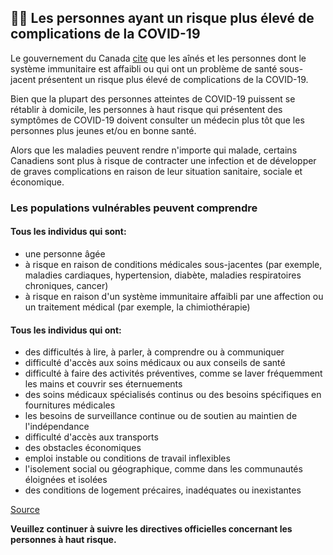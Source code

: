 ## 👴🏻 Les personnes ayant un risque plus élevé de complications de la COVID-19

Le gouvernement du Canada [cite](https://www.canada.ca/en/public-health/services/diseases/2019-novel-coronavirus-infection/latest-travel-health-advice.html) que les aînés et les personnes dont le système immunitaire est affaibli ou qui ont un problème de santé sous-jacent présentent un risque plus élevé de complications de la COVID-19.

Bien que la plupart des personnes atteintes de COVID-19 puissent se rétablir à domicile, les personnes à haut risque qui présentent des symptômes de COVID-19 doivent consulter un médecin plus tôt que les personnes plus jeunes et/ou en bonne santé.

Alors que les maladies peuvent rendre n'importe qui malade, certains Canadiens sont plus à risque de contracter une infection et de développer de graves complications en raison de leur situation sanitaire, sociale et économique.

### Les populations vulnérables peuvent comprendre

#### Tous les individus qui sont:

- une personne âgée
- à risque en raison de conditions médicales sous-jacentes (par exemple, maladies cardiaques, hypertension, diabète, maladies respiratoires chroniques, cancer)
- à risque en raison d'un système immunitaire affaibli par une affection ou un traitement médical (par exemple, la chimiothérapie)

#### Tous les individus qui ont:

- des difficultés à lire, à parler, à comprendre ou à communiquer
- difficulté d'accès aux soins médicaux ou aux conseils de santé
- difficulté à faire des activités préventives, comme se laver fréquemment les mains et couvrir ses éternuements
- des soins médicaux spécialisés continus ou des besoins spécifiques en fournitures médicales
- les besoins de surveillance continue ou de soutien au maintien de l'indépendance
- difficulté d'accès aux transports
- des obstacles économiques
- emploi instable ou conditions de travail inflexibles
- l'isolement social ou géographique, comme dans les communautés éloignées et isolées
- des conditions de logement précaires, inadéquates ou inexistantes

[Source](https://www.canada.ca/en/public-health/services/publications/diseases-conditions/vulnerable-populations-covid-19.html)

**Veuillez continuer à suivre les directives officielles concernant les personnes à haut risque.**
